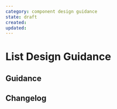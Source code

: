 ```yaml
---
category: component design guidance
state: draft
created: 
updated: 
---
```


# List Design Guidance

## Guidance

## Changelog
